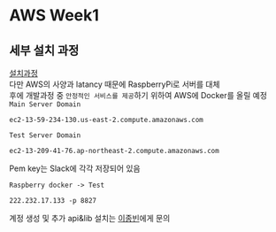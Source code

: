 # AWS Week1
## 세부 설치 과정
[설치과정](https://victorydntmd.tistory.com/61)  
다만 AWS의 사양과 latancy 때문에 RaspberryPi로 서버를 대체  
후에 개발과정 중 `안정적인 서비스를 제공`하기 위하여 AWS에 Docker를 올릴 예정  
`Main Server Domain`
```
ec2-13-59-234-130.us-east-2.compute.amazonaws.com
```
`Test Server Domain`

```
ec2-13-209-41-76.ap-northeast-2.compute.amazonaws.com
```
Pem key는 Slack에 각각 저장되어 있음

`Raspberry docker -> Test`

```
222.232.17.133 -p 8827
```
계정 생성 및 추가 api&lib 설치는 [이종빈](https://github.com/EmptyPaper)에게 문의
